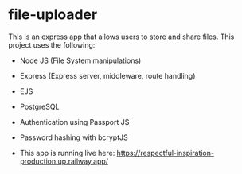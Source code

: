 # file-uploader

This is an express app that allows users to store and share files. This project uses the following:
 - Node JS (File System manipulations)
 - Express (Express server, middleware, route handling)
 - EJS
 - PostgreSQL
 - Authentication using Passport JS
 - Password hashing with bcryptJS

 - This app is running live here: https://respectful-inspiration-production.up.railway.app/
